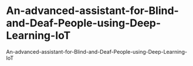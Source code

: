 # An-advanced-assistant-for-Blind-and-Deaf-People-using-Deep-Learning-IoT
An-advanced-assistant-for-Blind-and-Deaf-People-using-Deep-Learning-IoT
